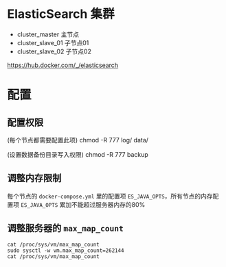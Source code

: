 # ElasticSearch 集群

- cluster_master 主节点
- cluster_slave_01 子节点01
- cluster_slave_02 子节点02

https://hub.docker.com/_/elasticsearch

# 配置

## 配置权限
(每个节点都需要配置此项)
chmod -R 777 log/ data/

(设置数据备份目录写入权限)
chmod -R 777 backup

## 调整内存限制

每个节点的 `docker-compose.yml` 里的配置项 `ES_JAVA_OPTS`，所有节点的内存配置项 `ES_JAVA_OPTS` 累加不能超过服务器内存的80%

## 调整服务器的 `max_map_count`

```
cat /proc/sys/vm/max_map_count
sudo sysctl -w vm.max_map_count=262144
cat /proc/sys/vm/max_map_count
```
